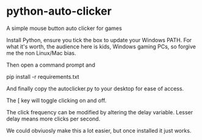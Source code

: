 # python-auto-clicker
A simple mouse button auto clicker for games

Install Python, ensure you tick the box to update your Windows
PATH. For what it's worth, the audience here is kids, Windows
gaming PCs, so forgive me the non Linux/Mac bias.

Then open a command prompt and 

pip install -r requirements.txt

And finally copy the autoclicker.py to your desktop for ease
of access.

The [ key will toggle clicking on and off.

The click frequency can be modified by altering the delay
variable. Lesser delay means more clicks per second.

We could obviuosly make this a lot easier, but once
installed it just works.
